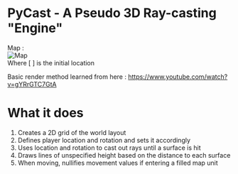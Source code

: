 # PyCast - A Pseudo 3D Ray-casting "Engine"

Map :    
![Map](https://i.imgur.com/wzdNiEX.png)    
Where [ ] is the initial location

Basic render method learned from here : https://www.youtube.com/watch?v=gYRrGTC7GtA

# What it does

1. Creates a 2D grid of the world layout
2. Defines player location and rotation and sets it accordingly
3. Uses location and rotation to cast out rays until a surface is hit
4. Draws lines of unspecified height based on the distance to each surface
5. When moving, nullifies movement values if entering a filled map unit
